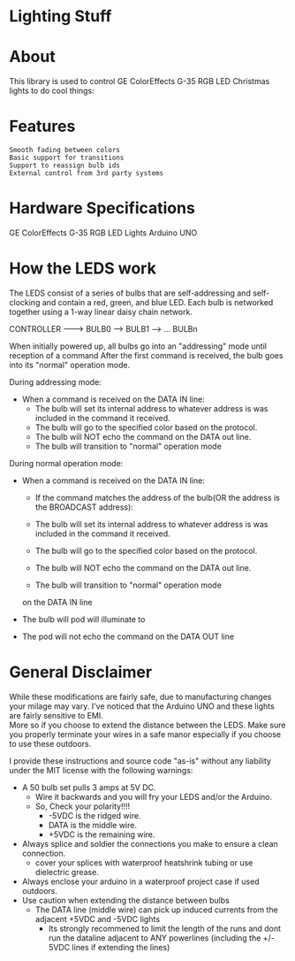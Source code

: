 Lighting Stuff
==============

About
=====
This library is used to control GE ColorEffects G-35 RGB LED Christmas lights to do 
cool things:


Features
========
    Smooth fading between colors
    Basic support for transitions
    Support to reassign bulb ids
    External control from 3rd party systems

Hardware Specifications
=======================
  GE ColorEffects G-35 RGB LED Lights
  Arduino UNO

How the LEDS work
=================
The LEDS consist of a series of bulbs that are self-addressing and self-clocking and contain a
red, green, and blue LED.  Each bulb is networked together using a 1-way linear daisy chain network.

CONTROLLER ---> BULB0 --> BULB1 --> ... BULBn

When initially powered up, all bulbs go into an "addressing" mode until reception of a command
After the first command is received, the bulb goes into its "normal" operation mode.

During addressing mode:
 * When a command is received on the DATA IN line:
   * The bulb will set its internal address to whatever address is was included in the command it received.
   * The bulb will go to the specified color based on the protocol.
   * The bulb will NOT echo the command on the DATA out line.
   * The bulb will transition to "normal" operation mode

During normal operation mode:
 * When a command is received on the DATA IN line:
   * If the command matches the address of the bulb(OR the address is the BROADCAST address):

   * The bulb will set its internal address to whatever address is was included in the command it received.
   * The bulb will go to the specified color based on the protocol.
   * The bulb will NOT echo the command on the DATA out line.
   * The bulb will transition to "normal" operation mode

   on the DATA IN line
 * The bulb will pod will illuminate to
 * The pod will not echo the command on the DATA OUT line


General Disclaimer
==================
While these modifications are fairly safe, due to manufacturing changes your milage may 
vary.  I've noticed that the Arduino UNO and these lights are fairly sensitive to EMI.  
More so if you choose to extend the distance between the LEDS.  Make sure you properly
terminate your wires in a safe manor especially if you choose to use these outdoors.

I provide these instructions and source code "as-is" without any liability under the 
MIT license with the following warnings:

 * A 50 bulb set pulls 3 amps at 5V DC.  
   * Wire it backwards and you will fry your LEDS and/or the Arduino.
   * So, Check your polarity!!!!
     * -5VDC is the ridged wire.
     * DATA is the middle wire.
     * +5VDC is the remaining wire.
 * Always splice and soldier the connections you make to ensure a clean connection.
   * cover your splices with waterproof heatshrink tubing or use dielectric grease.
 * Always enclose your arduino in a waterproof project case if used outdoors.
 * Use caution when extending the distance between bulbs
   * The DATA line (middle wire) can pick up induced currents from the adjacent +5VDC and -5VDC lights
     * Its strongly recommened to limit the length of the runs and dont run the dataline adjacent to 
       ANY powerlines (including the +/- 5VDC lines if extending the lines)
